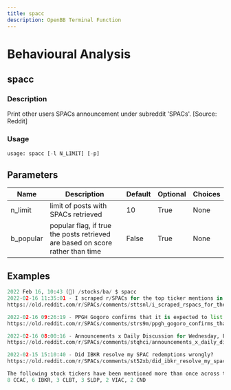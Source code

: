 ```yaml
---
title: spacc
description: OpenBB Terminal Function
---
```


# Behavioural Analysis

## spacc

### Description

Print other users SPACs announcement under subreddit 'SPACs'. [Source: Reddit]

### Usage

```python
usage: spacc [-l N_LIMIT] [-p]
```

## Parameters

| Name | Description | Default | Optional | Choices |
| ---- | ----------- | ------- | -------- | ------- |
| n_limit | limit of posts with SPACs retrieved | 10 | True | None |
| b_popular | popular flag, if true the posts retrieved are based on score rather than time | False | True | None |

## Examples

```python
2022 Feb 16, 10:43 (🦋) /stocks/ba/ $ spacc
2022-02-16 11:35:01 - I scraped r/SPACs for the top ticker mentions in the last 24H. Here are the results (Wednesday February 16, 2022)
https://old.reddit.com/r/SPACs/comments/sttsnl/i_scraped_rspacs_for_the_top_ticker_mentions_in/

2022-02-16 09:26:19 - PPGH Gogoro confirms that it is expected to list overseas in the first quarter of this year
https://old.reddit.com/r/SPACs/comments/strs9m/ppgh_gogoro_confirms_that_it_is_expected_to_list/

2022-02-16 08:00:16 - Announcements x Daily Discussion for Wednesday, February 16, 2022
https://old.reddit.com/r/SPACs/comments/stqhci/announcements_x_daily_discussion_for_wednesday/

2022-02-15 15:10:40 - Did IBKR resolve my SPAC redemptions wrongly?
https://old.reddit.com/r/SPACs/comments/st52xb/did_ibkr_resolve_my_spac_redemptions_wrongly/

The following stock tickers have been mentioned more than once across the previous SPACs:
8 CCAC, 6 IBKR, 3 CLBT, 3 SLDP, 2 VIAC, 2 CND
```

